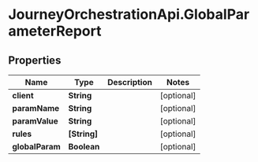 # JourneyOrchestrationApi.GlobalParameterReport

## Properties

Name | Type | Description | Notes
------------ | ------------- | ------------- | -------------
**client** | **String** |  | [optional] 
**paramName** | **String** |  | [optional] 
**paramValue** | **String** |  | [optional] 
**rules** | **[String]** |  | [optional] 
**globalParam** | **Boolean** |  | [optional] 


